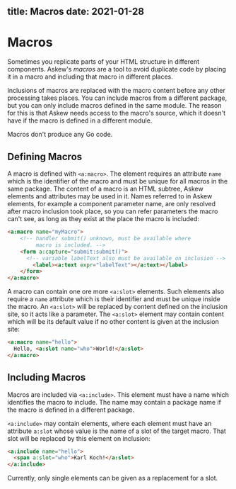 title: Macros
date: 2021-01-28
----

# Macros

Sometimes you replicate parts of your HTML structure in different components.
Askew's *macros* are a tool to avoid duplicate code by placing it in a macro and including that macro in different places.

Inclusions of macros are replaced with the macro content before any other processing takes places.
You can include macros from a different package, but you can only include macros defined in the same module.
The reason for this is that Askew needs access to the macro's source, which it doesn't have if the macro is defined in a different module.

Macros don't produce any Go code.

## Defining Macros

A macro is defined with `<a:macro>`.
The element requires an attribute `name` which is the identifier of the macro and must be unique for all macros in the same package.
The content of a macro is an HTML subtree, Askew elements and attributes may be used in it.
Names referred to in Askew elements, for example a component parameter name, are only resolved after macro inclusion took place, so you can refer parameters the macro can't see, as long as they exist at the place the macro is included:

```html
<a:macro name="myMacro">
	<!-- handler submit() unknown, must be available where
	     macro is included. -->
	<form a:capture="submit:submit()">
	  <!-- variable labelText also must be available on inclusion -->
		<label><a:text expr="labelText"></a:text></label>
	</form>
</a:macro>
```

A macro can contain one ore more `<a:slot>` elements.
Such elements also require a `name` attribute which is their identifier and must be unique inside the macro.
An `<a:slot>` will be replaced by content defined on the inclusion site, so it acts like a parameter.
The `<a:slot>` element may contain content which will be its default value if no other content is given at the inclusion site:

```html
<a:macro name="hello">
  Hello, <a:slot name="who">World!</a:slot>
</a:macro>
```

## Including Macros

Macros are included via `<a:include>`.
This element must have a name which identifies the macro to include.
The name may contain a package name if the macro is defined in a different package.

`<a:include>` may contain elements, where each element must have an attribute `a:slot` whose value is the name of a slot of the target macro.
That slot will be replaced by this element on inclusion:

```html
<a:include name="hello">
  <span a:slot="who">Karl Koch!</a:slot>
</a:include>
```

Currently, only single elements can be given as a replacement for a slot.
